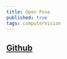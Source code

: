 ```yaml
---
title: Open Pose
published: true
tags: computerVision
---
```

## [Github](https://github.com/CMU-Perceptual-Computing-Lab/openpose)

